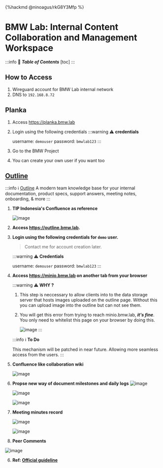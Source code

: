 {%hackmd @ninoagus/rkG8Y3Mfp %}

# BMW Lab: Internal Content Collaboration and Management Workspace


:::info
:bookmark_tabs: ***Table of Contents***
[toc]
:::


## How to Access

1. Wireguard account for BMW Lab internal network
2. DNS to `192.168.8.72`

## Planka

1. Access https://planka.bmw.lab
2. Login using the following credentials
	:::warning
	:warning: **credentials**
	
	username: `demouser`
	password: `bmwlab123`
	:::
3. Go to the BMW Project
4. You can create your own user if you want too 

## [Outline](https://www.getoutline.com/)

:::info
:information_source: [Outline](https://www.getoutline.com/) A modern team knowledge base for your internal documentation, product specs, support answers, meeting notes, onboarding, & more
:::


1. **TIP Indonesia's Confluence as reference**

    ![image](https://hackmd.io/_uploads/rJwvLuRyC.png)


1. **Access https://outline.bmw.lab.**
2. **Login using the following credentials for `demo` user.** 

    > Contact me for account creation later.

	:::warning
	:warning: **Credentials**
	
	username: `demouser`
	password: `bmwlab123`
	:::
3. **Access https://minio.bmw.lab on **another tab** from your browser**

	:::warning
	:warning: **WHY ?** 
    
    1. This step is neccessary to allow clients into to the data storage server that hosts images uploaded on the outline page. Without this you can upload image into the outline but can not see them.
	2. You will get this error from trying to reach minio.bmw.lab, ***it's fine***. You only need to whitelist this page on your browser by doing this.
    
	    ![image](https://hackmd.io/_uploads/S1jruuC1A.png)
	:::
    
	:::info
    :information_source: **To Do**
    
    This mechanism will be patched in near future. Allowing more seamless access from the users.
	:::
    
3. **Confluence like collaboration wiki**

    ![image](https://hackmd.io/_uploads/H1JjtdC1R.png)

4. **Propse new way of document milestones and daily logs**
    ![image](https://hackmd.io/_uploads/ryFWBO0k0.png)

    ![image](https://hackmd.io/_uploads/r1CH4u0kA.png)

    ![image](https://hackmd.io/_uploads/HkwmHOAkR.png)
         
         
4. **Meeting minutes record**

    ![image](https://hackmd.io/_uploads/r1nvBORy0.png)

    ![image](https://hackmd.io/_uploads/BJq3d_CkA.png)

5. **Peer Comments**

![image](https://hackmd.io/_uploads/BkIqqdCyA.png)

6. **Ref: [Official guideline](https://docs.getoutline.com/s/guide)**

